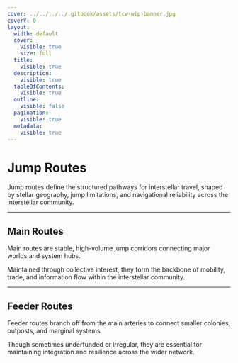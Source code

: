 ```yaml
---
cover: ../../../../.gitbook/assets/tcw-wip-banner.jpg
coverY: 0
layout:
  width: default
  cover:
    visible: true
    size: full
  title:
    visible: true
  description:
    visible: true
  tableOfContents:
    visible: true
  outline:
    visible: false
  pagination:
    visible: true
  metadata:
    visible: true
---
```


# Jump Routes

Jump routes define the structured pathways for interstellar travel, shaped by stellar geography, jump limitations, and navigational reliability across the interstellar community.

***

## Main Routes

Main routes are stable, high-volume jump corridors connecting major worlds and system hubs.

Maintained through collective interest, they form the backbone of mobility, trade, and information flow within the interstellar community.

***

## Feeder Routes

Feeder routes branch off from the main arteries to connect smaller colonies, outposts, and marginal systems.

Though sometimes underfunded or irregular, they are essential for maintaining integration and resilience across the wider network.
